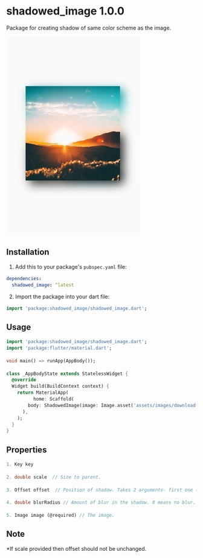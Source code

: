 # shadowed_image 1.0.0

Package for creating shadow of same color scheme as the image.

![Example ](https://raw.githubusercontent.com/lalitjarwal/shadowed_image/master/images/shadow%20snap.jpg)
## Installation

1. Add this to your package's `pubspec.yaml` file:

```yaml
dependencies:
  shadowed_image: ^latest
```
2. Import the package into your dart file:

```dart
import 'package:shadowed_image/shadowed_image.dart';
```
## Usage

```dart
import 'package:shadowed_image/shadowed_image.dart';
import 'package:flutter/material.dart';

void main() => runApp(AppBody());

class _AppBodyState extends StatelessWidget {
  @override
  Widget build(BuildContext context) {
    return MaterialApp(
          home: Scaffold(
        body: ShadowedImage(image: Image.asset('assets/images/download.jpg'))
      ),
    );
  }
}
```

## Properties
```dart
1. Key key
 
2. double scale  // Size to parent. 

3. Offset offset  // Position of shadow. Takes 2 arguments- first one (dx) for horizontal component and second (dy) for vertical component.

4. double blurRadius // Amount of blur in the shadow. 0 means no blur.

5. Image image (@required) // The image.

```
## Note
*If scale provided then offset should not be unchanged.
